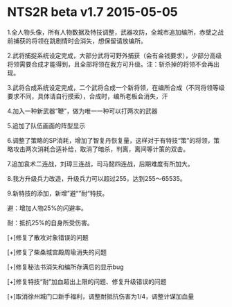 # NTS2R beta v1.7 2015-05-05

1.全人物头像，所有人物数据及特技调整，武器攻防，全城市追加编所，赤壁之战前捕获的将领在跳剧情时会消失，想保留请放编所。

2.武将捕捉系统设定完成，大部分武将可野外捕获（会有金钱要求），少部分高级将领需要合成才能得到，且全部将领在我方可升级。注：斩杀掉的将领不会再出现。

3.武将合成系统设定完成，二个武将合成一个新将领，在编所合成（不同将领等级要求不同，具体请自行摸索），合成时，编所老板会消失，汗

4.加入一种新武器“鞭”，做为唯一一种可以打两次的武器

5.追加了队伍画面的阵型显示

6.调整了策略的SP消耗，增加了智复丹恢复量，这样对于有特技“策”的将领，策略攻击两次消耗合适补给，取消了暗杀，判离，离间等计策的双击。

7.追加袁术二连战，刘璋三连战，司马懿四连战，后期难度有所加大。

8.我方升级兵力改造，升级兵力可以超过255，达到255～65535。

9.新特技的添加，新增”避“”耐“特技。

避：增加人物25%的闪避率。

耐：抵抗25%的自身所受伤害。

[+]修复了散攻对象错误的问题

[+]修复了柴桑城宫殿周瑜消失的问题

[+]修复秘法书消失和编所存满后的显示bug

[+]修复特技“耐”加血超出上限的问题、修复升级错误的问题

[+]取消徐州城门口新手福利，调整耐抵抗伤害为1/4，调整计谋加血量